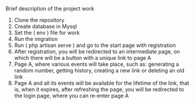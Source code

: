 Brief description of the project work

1. Clone the repository
2. Create database in Mysql
3. Set the ( env ) file for work
4. Run the migration
5. Run ( php artisan serve ) and go to the start page with registration
6. After registration, you will be redirected to an intermediate page, on which there will be a button with a unique link to page A
7. Page A, where various events will take place, such as: generating a random number, getting history, creating a new link or deleting an old link
8. Page A and all its events will be available for the lifetime of the link, that is, when it expires, after refreshing the page, you will be redirected to the login page, where you can re-enter page A

